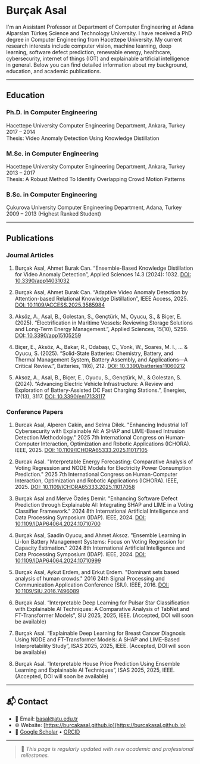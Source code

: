 # Burçak Asal

I'm an Assistant Professor at Department of Computer Engineering at Adana Alparslan Türkeş Science and Technology University. I have received a PhD degree in Computer Engineering from Hacettepe University. My current research interests include computer vision, machine learning, deep learning, software defect prediction, renewable energy, healthcare, cybersecurity, internet of things (IOT) and explainable artificial intelligence in general. Below you can find detailed information about my background, education, and academic publications.

---

## Education

### Ph.D. in Computer Engineering  
Hacettepe University Computer Engineering Department, Ankara, Turkey  
2017 – 2014  
Thesis: Video Anomaly Detection Using Knowledge Distillation

### M.Sc. in Computer Engineering  
Hacettepe University Computer Engineering Department, Ankara, Turkey  
2013 – 2017  
Thesis: A Robust Method To Identify Overlapping Crowd Motion Patterns

### B.Sc. in Computer Engineering  
Çukurova University Computer Engineering Department, Adana, Turkey  
2009 – 2013 (Highest Ranked Student)  

---

## Publications

### Journal Articles

1. Burçak Asal, Ahmet Burak Can. “Ensemble-Based Knowledge Distillation for Video Anomaly Detection”, Applied Sciences 14.3 (2024): 1032.  [DOI: 10.3390/app14031032](https://doi.org/10.3390/app14031032)

2. Burçak Asal, Ahmet Burak Can. “Adaptive Video Anomaly Detection by Attention-based Relational Knowledge Distillation”, IEEE Access, 2025.  [DOI: 10.1109/ACCESS.2025.3585984](https://doi.org/10.1109/ACCESS.2025.3585984)

3. Aksöz, A., Asal, B., Golestan, S., Gençtürk, M., Oyucu, S., & Biçer, E. (2025). “Electrification in Maritime Vessels: Reviewing Storage Solutions and Long-Term Energy Management.”, Applied Sciences, 15(10), 5259. [DOI: 10.3390/app15105259](https://doi.org/10.3390/app15105259)

4. Biçer, E., Aksöz, A., Bakar, R., Odabaşı, Ç., Vonk, W., Soares, M. I., ... & Oyucu, S. (2025). “Solid-State Batteries: Chemistry, Battery, and Thermal Management System, Battery Assembly, and Applications—A Critical Review.”, Batteries, 11(6), 212. [DOI: 10.3390/batteries11060212](https://doi.org/10.3390/batteries11060212)

5. Aksoz, A., Asal, B., Biçer, E., Oyucu, S., Gençtürk, M., & Golestan, S. (2024). “Advancing Electric Vehicle Infrastructure: A Review and Exploration of Battery-Assisted DC Fast Charging Stations.”, Energies, 17(13), 3117. [DOI: 10.3390/en17133117](https://doi.org/10.3390/en17133117)

### Conference Papers

1. Burcak Asal, Alperen Cakin, and Selma Dilek. "Enhancing Industrial IoT Cybersecurity with Explainable AI: A SHAP and LIME-Based Intrusion Detection Methodology." 2025 7th International Congress on Human-Computer Interaction, Optimization and Robotic Applications (ICHORA). IEEE, 2025. [DOI: 10.1109/ICHORA65333.2025.11017105](https://doi.org/10.1109/ICHORA65333.2025.11017105)

2. Burcak Asal. "Interpretable Energy Forecasting: Comparative Analysis of Voting Regression and NODE Models for Electricity Power Consumption Prediction." 2025 7th International Congress on Human-Computer Interaction, Optimization and Robotic Applications (ICHORA). IEEE, 2025. [DOI: 10.1109/ICHORA65333.2025.11017058](https://doi.org/10.1109/ICHORA65333.2025.11017058)

3. Burçak Asal and Merve Özdeş Demir. "Enhancing Software Defect Prediction through Explainable AI: Integrating SHAP and LIME in a Voting Classifier Framework." 2024 8th International Artificial Intelligence and Data Processing Symposium (IDAP). IEEE, 2024. [DOI: 10.1109/IDAP64064.2024.10710700](https://doi.org/10.1109/IDAP64064.2024.10710700)

4. Burçak Asal, Saadin Oyucu, and Ahmet Aksoz. "Ensemble Learning in Li-Ion Battery Management Systems: Focus on Voting Regression for Capacity Estimation." 2024 8th International Artificial Intelligence and Data Processing Symposium (IDAP). IEEE, 2024. [DOI: 10.1109/IDAP64064.2024.10710999](https://doi.org/10.1109/IDAP64064.2024.10710999)

5. Burçak Asal, Aykut Erdem, and Erkut Erdem. "Dominant sets based analysis of human crowds." 2016 24th Signal Processing and Communication Application Conference (SIU). IEEE, 2016. [DOI: 10.1109/SIU.2016.7496089](https://doi.org/10.1109/SIU.2016.7496089)

6. Burçak Asal. “Interpretable Deep Learning for Pulsar Star Classification with Explainable AI Techniques: A Comparative Analysis of TabNet and FT-Transformer Models”, SIU 2025, 2025, IEEE. (Accepted, DOI will soon be available)

7. Burçak Asal. “Explainable Deep Learning for Breast Cancer Diagnosis Using NODE and FT-Transformer Models: A SHAP and LIME-Based Interpretability Study”, ISAS 2025, 2025, IEEE. (Accepted, DOI will soon be available)

8. Burçak Asal. “Interpretable House Price Prediction Using Ensemble Learning and Explainable AI Techniques”, ISAS 2025, 2025, IEEE. (Accepted, DOI will soon be available)

---

## 📬 Contact

- 📧 Email: [basal@atu.edu.tr](mailto:basal@atu.edu.tr)  
- 🌐 Website: [https://burcakasal.github.io](https://burcakasal.github.io)  
- 🔗 [Google Scholar](https://scholar.google.com.tr/citations?hl=tr&user=Rswcy9AAAAAJ&view_op=list_works&sortby=pubdate) • [ORCID](https://orcid.org/0009-0003-3729-8170)

---

> 📝 _This page is regularly updated with new academic and professional milestones._
